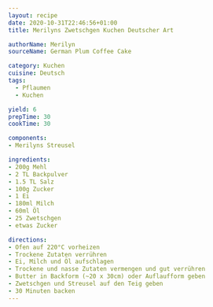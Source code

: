 ```yaml
---
layout: recipe
date: 2020-10-31T22:46:56+01:00
title: Merilyns Zwetschgen Kuchen Deutscher Art

authorName: Merilyn
sourceName: German Plum Coffee Cake

category: Kuchen
cuisine: Deutsch
tags:
  - Pflaumen
  - Kuchen

yield: 6
prepTime: 30
cookTime: 30

components:
- Merilyns Streusel

ingredients:
- 200g Mehl
- 2 TL Backpulver
- 1.5 TL Salz
- 100g Zucker
- 1 Ei
- 180ml Milch
- 60ml Öl
- 25 Zwetschgen
- etwas Zucker

directions:
- Ofen auf 220°C vorheizen
- Trockene Zutaten verrühren
- Ei, Milch und Öl aufschlagen
- Trockene und nasse Zutaten vermengen und gut verrühren
- Butter in Backform (~20 x 30cm) oder Auflaufform geben
- Zwetschgen und Streusel auf den Teig geben
- 30 Minuten backen
---
```


